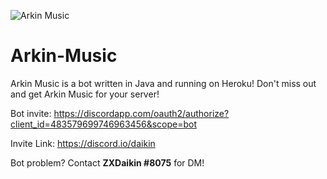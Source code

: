 ![Arkin Music](https://images-ext-2.discordapp.net/external/FbS85GtoF-3hVw0LFLJeFiIm3VRT1MFSlDORiNN-q5g/%3Fsize%3D1024/https/cdn.discordapp.com/avatars/483579699746963456/e664571047a22e4cbdeec38d123b6bc8.png?width=551&height=551)

# Arkin-Music
Arkin Music is a bot written in Java and running on Heroku! Don't miss out and get Arkin Music for your server!

Bot invite:
https://discordapp.com/oauth2/authorize?client_id=483579699746963456&scope=bot

Invite Link:
https://discord.io/daikin

Bot problem? Contact **ZXDaikin #8075** for DM!
